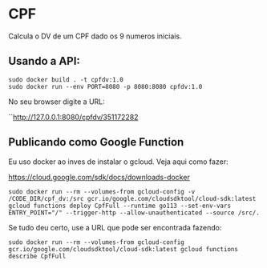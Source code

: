 # CPF

Calcula o DV de um CPF dado os 9 numeros iniciais.

## Usando a API:

```shell
sudo docker build . -t cpfdv:1.0
sudo docker run --env PORT=8080 -p 8080:8080 cpfdv:1.0
```

No seu browser digite a URL:

``http://127.0.0.1:8080/cpfdv/351172282

## Publicando como Google Function

Eu uso docker ao inves de instalar o gcloud. Veja aqui como fazer: 

https://cloud.google.com/sdk/docs/downloads-docker

```shell
sudo docker run --rm --volumes-from gcloud-config -v /CODE_DIR/cpf_dv:/src gcr.io/google.com/cloudsdktool/cloud-sdk:latest gcloud functions deploy CpfFull --runtime go113 --set-env-vars ENTRY_POINT="/" --trigger-http --allow-unauthenticated --source /src/.
```

Se tudo deu certo, use a URL que pode ser encontrada fazendo:

```shell
sudo docker run --rm --volumes-from gcloud-config gcr.io/google.com/cloudsdktool/cloud-sdk:latest gcloud functions describe CpfFull
```
